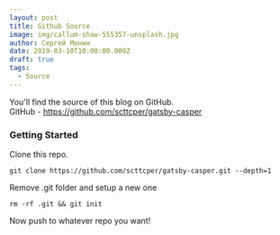 ```yaml
---
layout: post
title: Github Source
image: img/callum-shaw-555357-unsplash.jpg
author: Сергей Монин
date: 2019-03-10T10:00:00.000Z
draft: true
tags:
  - Source
---
```


You'll find the source of this blog on GitHub.  
GitHub - https://github.com/scttcper/gatsby-casper

### Getting Started

Clone this repo.

```
git clone https://github.com/scttcper/gatsby-casper.git --depth=1
```

Remove .git folder and setup a new one

```
rm -rf .git && git init
```

Now push to whatever repo you want!

